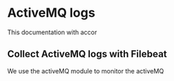 # ActiveMQ logs  

This documentation with accor
## Collect ActiveMQ logs with Filebeat

We use the activeMQ module to monitor the activeMQ
